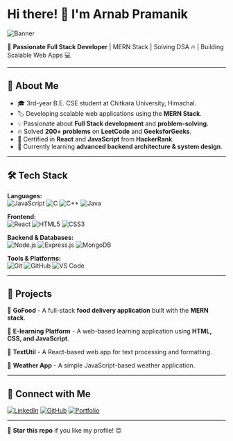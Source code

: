 # Hi there! 👋 I'm Arnab Pramanik

![Banner](https://media.licdn.com/dms/image/v2/D4E16AQHxj4_OOjShbg/profile-displaybackgroundimage-shrink_350_1400/profile-displaybackgroundimage-shrink_350_1400/0/1722489734561?e=1745452800&v=beta&t=T3gw1cmuXU5sGMFOxn5L47jS9ChW8PC5kMdwVVoT904)

🚀 **Passionate Full Stack Developer** | MERN Stack | Solving DSA 🔥 | Building Scalable Web Apps 💻

---

## 🚀 About Me

- 🎓 3rd-year B.E. CSE student at Chitkara University, Himachal.
- 🏷️ Developing scalable web applications using the **MERN Stack**.
- 💡 Passionate about **Full Stack development** and **problem-solving**.
- 🔥 Solved **200+ problems** on **LeetCode** and **GeeksforGeeks**.
- 📝 Certified in **React** and **JavaScript** from **HackerRank**.
- 🌱 Currently learning **advanced backend architecture & system design**.

---

## 🛠️ Tech Stack

**Languages:**  
![JavaScript](https://img.shields.io/badge/JavaScript-F7DF1E?style=flat&logo=javascript&logoColor=black)
![C](https://img.shields.io/badge/C-A8B9CC?style=flat&logo=c&logoColor=black)
![C++](https://img.shields.io/badge/C++-00599C?style=flat&logo=c%2B%2B&logoColor=white)
![Java](https://img.shields.io/badge/Java-007396?style=flat&logo=java&logoColor=white)

**Frontend:**  
![React](https://img.shields.io/badge/React-61DAFB?style=flat&logo=react&logoColor=black)
![HTML5](https://img.shields.io/badge/HTML5-E34F26?style=flat&logo=html5&logoColor=white)
![CSS3](https://img.shields.io/badge/CSS3-1572B6?style=flat&logo=css3&logoColor=white)

**Backend & Databases:**  
![Node.js](https://img.shields.io/badge/Node.js-339933?style=flat&logo=node.js&logoColor=white)
![Express.js](https://img.shields.io/badge/Express.js-000000?style=flat&logo=express&logoColor=white)
![MongoDB](https://img.shields.io/badge/MongoDB-47A248?style=flat&logo=mongodb&logoColor=white)

**Tools & Platforms:**  
![Git](https://img.shields.io/badge/Git-F05032?style=flat&logo=git&logoColor=white)
![GitHub](https://img.shields.io/badge/GitHub-181717?style=flat&logo=github&logoColor=white)
![VS Code](https://img.shields.io/badge/VS%20Code-007ACC?style=flat&logo=visual-studio-code&logoColor=white)

---

## 🚀 Projects

🔹 **GoFood** - A full-stack **food delivery application** built with the **MERN stack**.

🔹 **E-learning Platform** - A web-based learning application using **HTML, CSS, and JavaScript**.

🔹 **TextUtil** - A React-based web app for text processing and formatting.

🔹 **Weather App** - A simple JavaScript-based weather application.

---

## 👯️ Connect with Me

[![LinkedIn](https://img.shields.io/badge/LinkedIn-0A66C2?style=flat&logo=linkedin&logoColor=white)](https://www.linkedin.com/in/arnabpramanik43/)
[![GitHub](https://img.shields.io/badge/GitHub-181717?style=flat&logo=github&logoColor=white)](https://github.com/Arnab141)
[![Portfolio](https://img.shields.io/badge/Portfolio-FF5722?style=flat&logo=google-chrome&logoColor=white)](https://your-portfolio-link.com)

---

🌟 **Star this repo** if you like my profile! 😊
